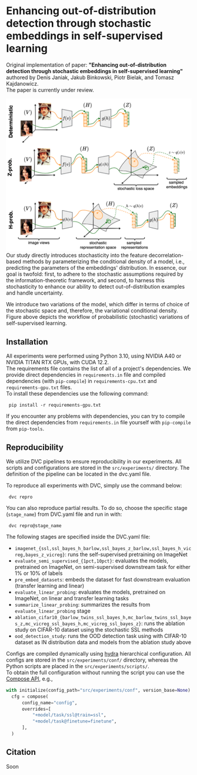 # Enhancing out-of-distribution detection through stochastic embeddings in self-supervised learning
Original implementation of paper: **"Enhancing out-of-distribution detection through stochastic embeddings in self-supervised learning"** authored by Denis Janiak, Jakub Binkowski, Piotr Bielak, and Tomasz Kajdanowicz.  
The paper is currently under review.

![Stochastic SSL Diagram](assets/stochastic-ssl-diagram.png)
Our study directly introduces stochasticity into 
the feature decorrelation-based methods 
by parameterizing the conditional density of a model, 
i.e., predicting the parameters of the embeddings' distribution. 
In essence, our goal is twofold: first, 
to adhere to the stochastic assumptions 
required by the information-theoretic framework, 
and second, to harness this stochasticity to enhance our ability 
to detect out-of-distribution examples and handle uncertainty. 

We introduce two variations of the model, 
which differ in terms of choice of the stochastic space and, 
therefore, the variational conditional density. 
Figure above depicts the workflow of probabilistic (stochastic) variations 
of self-supervised learning.

## Installation
All experiments were performed using Python 3.10, using NVIDIA A40 or NVIDIA TITAN RTX GPUs, with CUDA 12.2.  
The requirements file contains the list of all of a project's dependencies.
We provide direct dependencies in `requirements.in` file and compiled dependencies (with `pip-compile`) in 
`requirements-cpu.txt` and `requirements-gpu.txt` files.  
To install these dependencies use the following command:
  ```shell
   pip install -r requirements-gpu.txt
  ```
If you encounter any problems with dependencies, you can try to compile the direct
dependencies from `requirements.in` file yourself with `pip-compile` from `pip-tools`. 


## Reproducibility
We utilize DVC pipelines to ensure reproducibility in our experiments. 
All scripts and configurations are stored in the `src/experiments/` directory. 
The definition of the pipeline can be located in the dvc.yaml file.

To reproduce all experiments with DVC, simply use the command below:
  ```shell
   dvc repro
  ```

You can also reproduce partial results. To do so, choose the specific stage (`stage_name`) from DVC.yaml file and run in with:
  ```shell
   dvc repro@stage_name
  ```

The following stages are specified inside the DVC.yaml file:
- `imagenet_{ssl,ssl_bayes_h_barlow,ssl_bayes_z_barlow,ssl_bayes_h_vicreg,bayes_z_vicreg}`: runs the self-supervised pretraining on ImageNet
- `evaluate_semi_supervised_{1pct,10pct}`:  evaluates the models, pretrained on ImageNet, on semi-supervised downstream task for either 1% or 10% of labels
- `pre_embed_datasets`: embeds the dataset for fast downstream evaluation (transfer learning and linear)
- `evaluate_linear_probing`: evaluates the models, pretrained on ImageNet, on linear and transfer learning tasks
- `summarize_linear_probing`: summarizes the results from `evaluate_linear_probing` stage
- `ablation_cifar10_{barlow_twins_ssl_bayes_h,mc_barlow_twins_ssl_bayes_z,mc_vicreg_ssl_bayes_h,mc_vicreg_ssl_bayes_z}`: runs the ablation study on CIFAR-10 dataset using the stochastic SSL methods
- `ood_detection_study`: runs the OOD detection task using with CIFAR-10 dataset as IN distribution data and models from the ablation study above

Configs are compiled dynamically using [hydra](https://hydra.cc/docs/intro/) hierarchical configuration. 
All configs are stored in the `src/experiments/conf/` directory, 
whereas the Python scripts are placed in the `src/experiments/scripts/`.  
To obtain the full configuration without running the script you can use the [Compose API](https://hydra.cc/docs/advanced/compose_api/), e.g.,
  ```python
with initialize(config_path="src/experiments/conf", version_base=None):
    cfg = compose(
        config_name="config",
        overrides=[
            "+model/task/ssl@train=ssl",
            "+model/task@finetune=finetune",
        ],
    )
  ```

## Citation
Soon